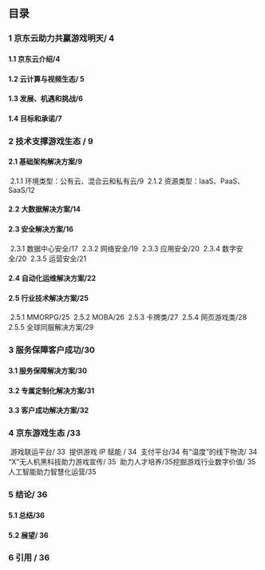 ## 目录

### 1 京东云助力共赢游戏明天/ 4

#### 1.1 京东云介绍/4

#### 1.2 云计算与视频生态/ 5

#### 1.3 发展、机遇和挑战/6

#### 1.4 目标和承诺/7

### 2 技术支撑游戏生态 / 9

#### 2.1 基础架构解决方案/9

​           2.1.1 环境类型：公有云、混合云和私有云/9
​           2.1.2 资源类型：IaaS、PaaS、SaaS/12

#### 2.2 大数据解决方案/14

#### 2.3 安全解决方案/16

​           2.3.1 数据中心安全/17
​           2.3.2 网络安全/19
​           2.3.3 应用安全/20
​           2.3.4 数字安全/20
​           2.3.5 运营安全/21

#### 2.4 自动化运维解决方案/22

#### 2.5 行业技术解决方案/25

​           2.5.1 MMORPG/25
​           2.5.2 MOBA/26
​           2.5.3 卡牌类/27
​           2.5.4 网页游戏类/28
​           2.5.5 全球同服解决方案/29

### 3 服务保障客户成功/30

#### 3.1 服务保障解决方案/30

#### 3.2 专属定制化解决方案/31

#### 3.3 客户成功解决方案/32

### 4 京东游戏生态 /33

​           游戏联运平台/ 33
​           提供游戏 IP 赋能 / 34
​           支付平台/34
​           有“温度”的线下物流/ 34
​           “X”无人机黑科技助力游戏宣传/ 35
​           助力人才培养/35
​           挖掘游戏行业数字价值/ 35
​           人工智能助力智慧化运营/35

### 5 结论/ 36

#### 5.1 总结/36

#### 5.2 展望/ 36

### 6 引用 / 36